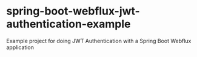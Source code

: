 # spring-boot-webflux-jwt-authentication-example
Example project for doing JWT Authentication with a Spring Boot Webflux application
